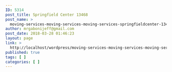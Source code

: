 ```yaml
---
ID: 5314
post_title: Springfield Center 13468
post_name: >
  moving-services-moving-services-moving-services-springfieldcenter-13468
author: mrgabonijeff@gmail.com
post_date: 2018-03-28 01:46:23
layout: page
link: >
  http://localhost/wordpress/moving-services-moving-services-moving-services-springfieldcenter-13468/
published: true
tags: [ ]
categories: [ ]
---
```

